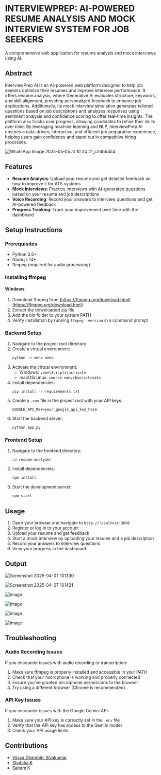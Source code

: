 # INTERVIEWPREP: AI-POWERED RESUME ANALYSIS AND MOCK INTERVIEW SYSTEM FOR JOB SEEKERS

A comprehensive web application for resume analysis and mock interviews using AI. 

## Abstract

InterviewPrep AI is an AI-powered web platform designed to help job seekers optimize their resumes and improve interview performance. It offers resume analysis, where Generative AI evaluates structure, keywords, and skill alignment, providing personalized feedback to enhance job applications. Additionally, its mock interview simulation generates tailored questions based on job descriptions and analyzes responses using sentiment analysis and confidence scoring to offer real-time insights. The platform also tracks user progress, allowing candidates to refine their skills over time. By leveraging machine learning and NLP, InterviewPrep AI ensures a data-driven, interactive, and efficient job preparation experience, helping users gain confidence and stand out in competitive hiring processes.

![WhatsApp Image 2025-05-05 at 10 24 21_c2db5454](https://github.com/user-attachments/assets/d0573ce7-be16-41ef-be0c-2ef9e71a77c4)

## Features

- **Resume Analysis**: Upload your resume and get detailed feedback on how to improve it for ATS systems
- **Mock Interviews**: Practice interviews with AI-generated questions based on your resume and job descriptions
- **Voice Recording**: Record your answers to interview questions and get AI-powered feedback
- **Progress Tracking**: Track your improvement over time with the dashboard

## Setup Instructions

### Prerequisites

- Python 3.8+
- Node.js 14+
- ffmpeg (required for audio processing)

### Installing ffmpeg

#### Windows
1. Download ffmpeg from [https://ffmpeg.org/download.html](https://ffmpeg.org/download.html)
2. Extract the downloaded zip file
3. Add the bin folder to your system PATH
4. Verify installation by running `ffmpeg -version` in a command prompt


### Backend Setup

1. Navigate to the project root directory
2. Create a virtual environment:
   ```bash
   python -m venv venv
   ```
3. Activate the virtual environment:
   - Windows: `venv\Scripts\activate`
   - macOS/Linux: `source venv/bin/activate`
4. Install dependencies:
   ```bash
   pip install -r requirements.txt
   ```
5. Create a `.env` file in the project root with your API keys:
   ```
   GOOGLE_API_KEY=your_google_api_key_here
   ```
6. Start the backend server:
   ```bash
   python app.py
   ```

### Frontend Setup

1. Navigate to the frontend directory:
   ```bash
   cd resume-analyzer
   ```
2. Install dependencies:
   ```bash
   npm install
   ```
3. Start the development server:
   ```bash
   npm start
   ```

## Usage

1. Open your browser and navigate to `http://localhost:3000`
2. Register or log in to your account
3. Upload your resume and get feedback
4. Start a mock interview by uploading your resume and a job description
5. Record your answers to interview questions
6. View your progress in the dashboard

## Output
![Screenshot 2025-04-07 101330](https://github.com/user-attachments/assets/58cbbcc1-3b25-4788-a5d4-b183990b0135)

![Screenshot 2025-04-07 101421](https://github.com/user-attachments/assets/3d6df60a-0687-4824-bd4f-0531763ad2e6)

![image](https://github.com/user-attachments/assets/7cb85802-82a6-4375-acdf-d17d2680fd09)

![image](https://github.com/user-attachments/assets/f4c0224f-71ca-4876-954e-12a53ca5ae1a)

![image](https://github.com/user-attachments/assets/1414e7ed-0117-48bf-83e6-75d842d3c845)

![image](https://github.com/user-attachments/assets/f0b278f8-dc1b-4a0d-a755-d92a063e1a28)


## Troubleshooting

### Audio Recording Issues

If you encounter issues with audio recording or transcription:

1. Make sure ffmpeg is properly installed and accessible in your PATH
2. Check that your microphone is working and properly connected
3. Ensure you've granted microphone permissions to the browser
4. Try using a different browser (Chrome is recommended)

### API Key Issues

If you encounter issues with the Google Gemini API:

1. Make sure your API key is correctly set in the `.env` file
2. Verify that the API key has access to the Gemini model
3. Check your API usage limits

## Contributions

- [Vijaya Dharshini Sivakumar](https://github.com/VijayaDharshiniSivakumar)
- [Shobika K](https://github.com/Shobika-k2004)
- [Sairam K](https://github.com/Sairam-K26)
